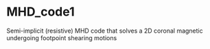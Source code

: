 # MHD_code1
Semi-implicit (resistive) MHD code that solves a 2D coronal magnetic undergoing footpoint shearing motions
